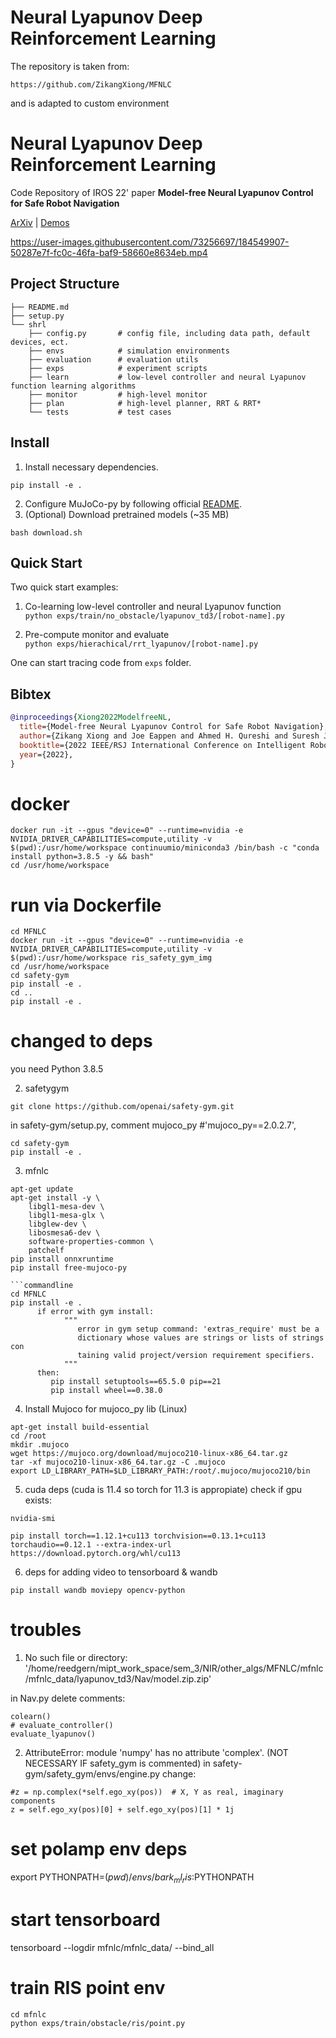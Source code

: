 # Neural Lyapunov Deep Reinforcement Learning
The repository is taken from:
```commandline
https://github.com/ZikangXiong/MFNLC
```
and is adapted to custom environment

# Neural Lyapunov Deep Reinforcement Learning

Code Repository of IROS 22' paper **Model-free Neural Lyapunov Control for Safe Robot Navigation**

[ArXiv](https://arxiv.org/abs/2203.01190) | [Demos](https://sites.google.com/view/mf-nlc)

https://user-images.githubusercontent.com/73256697/184549907-50287e7f-fc0c-46fa-baf9-58660e8634eb.mp4

## Project Structure

```
├── README.md
├── setup.py
└── shrl
    ├── config.py       # config file, including data path, default devices, ect. 
    ├── envs            # simulation environments
    ├── evaluation      # evaluation utils
    ├── exps            # experiment scripts
    ├── learn           # low-level controller and neural Lyapunov function learning algorithms
    ├── monitor         # high-level monitor
    ├── plan            # high-level planner, RRT & RRT*
    └── tests           # test cases
```

## Install

1. Install necessary dependencies.

```commandline
pip install -e .
```

2. Configure MuJoCo-py by following official [README](https://github.com/openai/mujoco-py).
3. (Optional) Download pretrained models (~35 MB)

```commandline
bash download.sh
```

## Quick Start

Two quick start examples:

1. Co-learning low-level controller and neural Lyapunov function  
   `python exps/train/no_obstacle/lyapunov_td3/[robot-name].py`

2. Pre-compute monitor and evaluate  
   `python exps/hierachical/rrt_lyapunov/[robot-name].py`

One can start tracing code from `exps` folder.

## Bibtex

```bibtex
@inproceedings{Xiong2022ModelfreeNL,
  title={Model-free Neural Lyapunov Control for Safe Robot Navigation},
  author={Zikang Xiong and Joe Eappen and Ahmed H. Qureshi and Suresh Jagannathan},
  booktitle={2022 IEEE/RSJ International Conference on Intelligent Robots and Systems (IROS)},
  year={2022},
}
```


# docker
```commandline
docker run -it --gpus "device=0" --runtime=nvidia -e NVIDIA_DRIVER_CAPABILITIES=compute,utility -v $(pwd):/usr/home/workspace continuumio/miniconda3 /bin/bash -c "conda install python=3.8.5 -y && bash" 
cd /usr/home/workspace
```

# run via Dockerfile
```commandline
cd MFNLC
docker run -it --gpus "device=0" --runtime=nvidia -e NVIDIA_DRIVER_CAPABILITIES=compute,utility -v $(pwd):/usr/home/workspace ris_safety_gym_img
cd /usr/home/workspace 
cd safety-gym
pip install -e .
cd ..
pip install -e .
```

# changed to deps
you need Python 3.8.5

2. safetygym 
```commandline
git clone https://github.com/openai/safety-gym.git
```
in safety-gym/setup.py, comment mujoco_py
#'mujoco_py==2.0.2.7',

```commandline
cd safety-gym
pip install -e .
```

3. mfnlc
```commandline
apt-get update
apt-get install -y \
    libgl1-mesa-dev \
    libgl1-mesa-glx \
    libglew-dev \
    libosmesa6-dev \
    software-properties-common \
    patchelf
pip install onnxruntime
pip install free-mujoco-py

```commandline
cd MFNLC
pip install -e .
      if error with gym install: 
            """
               error in gym setup command: 'extras_require' must be a      
               dictionary whose values are strings or lists of strings con
               taining valid project/version requirement specifiers.
            """
      then:
         pip install setuptools==65.5.0 pip==21
         pip install wheel==0.38.0
```

4. Install Mujoco for mujoco_py lib (Linux)
```commandline
apt-get install build-essential
cd /root
mkdir .mujoco
wget https://mujoco.org/download/mujoco210-linux-x86_64.tar.gz
tar -xf mujoco210-linux-x86_64.tar.gz -C .mujoco
export LD_LIBRARY_PATH=$LD_LIBRARY_PATH:/root/.mujoco/mujoco210/bin
```

5. cuda deps (cuda is 11.4 so torch for 11.3 is appropiate)
check if gpu exists:
```commandline
nvidia-smi
```
```commandline
pip install torch==1.12.1+cu113 torchvision==0.13.1+cu113 torchaudio==0.12.1 --extra-index-url https://download.pytorch.org/whl/cu113
```

6. deps for adding video to tensorboard & wandb
```commandline
pip install wandb moviepy opencv-python
```

# troubles
1. No such file or directory: '/home/reedgern/mipt_work_space/sem_3/NIR/other_algs/MFNLC/mfnlc/mfnlc_data/lyapunov_td3/Nav/model.zip.zip'

in Nav.py delete comments:
```commandline
colearn()
# evaluate_controller()
evaluate_lyapunov()
```

2. AttributeError: module 'numpy' has no attribute 'complex'. 
   (NOT NECESSARY IF safety_gym is commented)
in safety-gym/safety_gym/envs/engine.py
change:
```commandline
#z = np.complex(*self.ego_xy(pos))  # X, Y as real, imaginary components
z = self.ego_xy(pos)[0] + self.ego_xy(pos)[1] * 1j
```

# set polamp env deps
export PYTHONPATH=$(pwd)/envs/bark_ml_ris:$PYTHONPATH

# start tensorboard
tensorboard --logdir mfnlc/mfnlc_data/ --bind_all

# train RIS point env
```commandline
cd mfnlc
python exps/train/obstacle/ris/point.py
```

